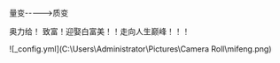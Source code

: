 量变----->质变



奥力给！
致富！迎娶白富美！！走向人生巅峰！！！



![_config.yml](C:\Users\Administrator\Pictures\Camera Roll\mifeng.png)
